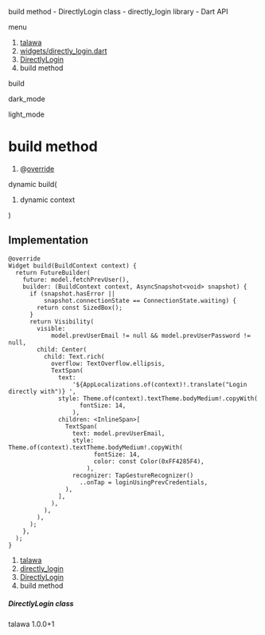 




build method - DirectlyLogin class - directly\_login library - Dart API







menu

1. [talawa](../../index.html)
2. [widgets/directly\_login.dart](../../file-___home_harshil_Desktop_open-source_palisadoes_talawa_lib_widgets_directly_login/)
3. [DirectlyLogin](../../file-___home_harshil_Desktop_open-source_palisadoes_talawa_lib_widgets_directly_login/DirectlyLogin-class.html)
4. build method

build


dark\_mode

light\_mode




# build method


1. @[override](https://api.flutter.dev/flutter/dart-core/override-constant.html)

dynamic
build(

1. dynamic context

)

## Implementation

```
@override
Widget build(BuildContext context) {
  return FutureBuilder(
    future: model.fetchPrevUser(),
    builder: (BuildContext context, AsyncSnapshot<void> snapshot) {
      if (snapshot.hasError ||
          snapshot.connectionState == ConnectionState.waiting) {
        return const SizedBox();
      }
      return Visibility(
        visible:
            model.prevUserEmail != null && model.prevUserPassword != null,
        child: Center(
          child: Text.rich(
            overflow: TextOverflow.ellipsis,
            TextSpan(
              text:
                  '${AppLocalizations.of(context)!.translate("Login directly with")} ',
              style: Theme.of(context).textTheme.bodyMedium!.copyWith(
                    fontSize: 14,
                  ),
              children: <InlineSpan>[
                TextSpan(
                  text: model.prevUserEmail,
                  style: Theme.of(context).textTheme.bodyMedium!.copyWith(
                        fontSize: 14,
                        color: const Color(0xFF4285F4),
                      ),
                  recognizer: TapGestureRecognizer()
                    ..onTap = loginUsingPrevCredentials,
                ),
              ],
            ),
          ),
        ),
      );
    },
  );
}
```

 


1. [talawa](../../index.html)
2. [directly\_login](../../file-___home_harshil_Desktop_open-source_palisadoes_talawa_lib_widgets_directly_login/)
3. [DirectlyLogin](../../file-___home_harshil_Desktop_open-source_palisadoes_talawa_lib_widgets_directly_login/DirectlyLogin-class.html)
4. build method

##### DirectlyLogin class





talawa
1.0.0+1






